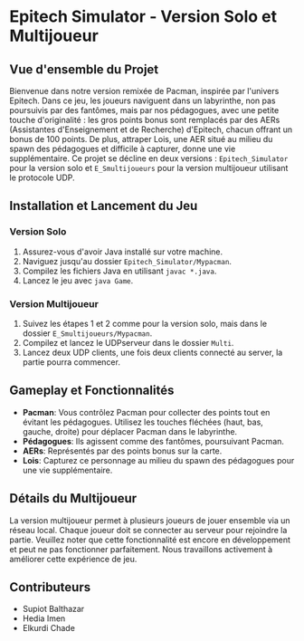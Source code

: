 # Epitech Simulator - Version Solo et Multijoueur

## Vue d'ensemble du Projet
Bienvenue dans notre version remixée de Pacman, inspirée par l'univers Epitech. Dans ce jeu, les joueurs naviguent dans un labyrinthe, non pas poursuivis par des fantômes, mais par nos pédagogues, avec une petite touche d'originalité : les gros points bonus sont remplacés par des AERs (Assistantes d'Enseignement et de Recherche) d'Epitech, chacun offrant un bonus de 100 points. De plus, attraper Lois, une AER situé au milieu du spawn des pédagogues et difficile à capturer, donne une vie supplémentaire. Ce projet se décline en deux versions : `Epitech_Simulator` pour la version solo et `E_Smultijoueurs` pour la version multijoueur utilisant le protocole UDP.

## Installation et Lancement du Jeu
### Version Solo
1. Assurez-vous d'avoir Java installé sur votre machine.
2. Naviguez jusqu'au dossier `Epitech_Simulator/Mypacman`.
3. Compilez les fichiers Java en utilisant `javac *.java`.
4. Lancez le jeu avec `java Game`.

### Version Multijoueur
1. Suivez les étapes 1 et 2 comme pour la version solo, mais dans le dossier `E_Smultijoueurs/Mypacman`.
2. Compilez et lancez le UDPserveur dans le dossier `Multi`.
3. Lancez deux UDP clients, une fois deux clients connecté au server, la partie pourra commencer.

## Gameplay et Fonctionnalités
- **Pacman**: Vous contrôlez Pacman pour collecter des points tout en évitant les pédagogues. Utilisez les touches fléchées (haut, bas, gauche, droite) pour déplacer Pacman dans le labyrinthe.
- **Pédagogues**: Ils agissent comme des fantômes, poursuivant Pacman.
- **AERs**: Représentés par des points bonus sur la carte.
- **Lois**: Capturez ce personnage au milieu du spawn des pédagogues pour une vie supplémentaire.

## Détails du Multijoueur
La version multijoueur permet à plusieurs joueurs de jouer ensemble via un réseau local. Chaque joueur doit se connecter au serveur pour rejoindre la partie. Veuillez noter que cette fonctionnalité est encore en développement et peut ne pas fonctionner parfaitement. Nous travaillons activement à améliorer cette expérience de jeu.

## Contributeurs
- Supiot Balthazar
- Hedia Imen
- Elkurdi Chade



